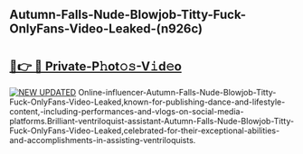 ## Autumn-Falls-Nude-Blowjob-Titty-Fuck-OnlyFans-Video-Leaked-(n926c)


# <h2><a href="https://mediaupload.pro?-19M">🔗👉 🔴 Private-P𝚑ot𝚘𝚜-V𝚒d𝚎o</a></h2>

[![NEW UPDATED](https://i.imgur.com/0qMVB7G.gif)](https://mediaupload.pro?-19M)
Online-influencer-Autumn-Falls-Nude-Blowjob-Titty-Fuck-OnlyFans-Video-Leaked,known-for-publishing-dance-and-lifestyle-content,-including-performances-and-vlogs-on-social-media-platforms.Brilliant-ventriloquist-assistant-Autumn-Falls-Nude-Blowjob-Titty-Fuck-OnlyFans-Video-Leaked,celebrated-for-their-exceptional-abilities-and-accomplishments-in-assisting-ventriloquists.  